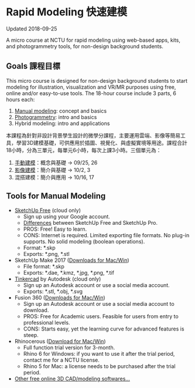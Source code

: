 # Rapid Modeling 快速建模
Updated 2018-09-25

A micro course at NCTU for rapid modeling using web-based apps, kits, and photogrammetry tools, for non-design background students.

## Goals 課程目標

This micro course is designed for non-design background students to start modeling for illustration, visualization and VR/MR purposes using free, online and/or easy-to-use tools. The 18-hour course include 3 parts, 6 hours each:

1. [Manual modeling](./Manual-Modeling.md): concept and basics
2. [Photogrammetry](./Photogrammetry.md): intro and basics
3. Hybrid modeling: intro and applications

本課程為針對非設計背景學生設計的微學分課程，主要運用雲端、影像等簡易工具，學習3D建模基礎，可供應用於插圖、視覺化、與虛擬實境等用途。課程合計18小時，分為三單元，每單元6小時，每次上課3小時。三個單元為：

1. [手動建模](./Manual-Modeling.md)：概念與基礎 &rarr; 09/25, 26
2. [影像建模](./Photogrammetry.md)：簡介與基礎 &rarr; 10/2, 3
3. 混搭建模：簡介與應用 &rarr; 10/16, 17

## Tools for Manual Modeling

* [SketchUp Free](https://app.sketchup.com) (cloud only)
  * Sign up using your Google account.
  * [Differences](https://help.sketchup.com/en/sketchup/sketchup) between SketchUp Free and SketchUp Pro.
  * PROS: Free! Easy to learn.
  * CONS: Internet is required. Limited exporting file formats. No plug-in supports. No solid modeling (boolean operations).
  * Format: \*.skp
  * Exports: \*.png, \*.stl 
* SketchUp Make 2017 ([Downloads for Mac/Win](https://www.sketchup.com/download/all))
  * File format: \*.skp
  * Exports: \*.dae, \*.kmz, \*.jpg, \*.png, \*.tif
* [Tinkercad](https://www.tinkercad.com/) by Autodesk (cloud only)
  * Sign up an Autodesk account or use a social media account.
  * Exports: \*.stl, \*.obj, \*.svg
* Fusion 360 ([Downloads for Mac/Win](https://www.autodesk.com/education/free-software/featured))
  * Sign up an Autodesk account or use a social media account to download.
  * PROS: Free for Academic users. Feasible for users from entry to professional levels.
  * CONS: Starts easy, yet the learning curve for advanced features is steep.
* Rhinocerous ([Download for Mac/Win](https://www.rhino3d.com/tw/download))
  * Full function trial version for 3-month.
  * Rhino 6 for Windows: if you want to use it after the trial period, contact me for a NCTU license.
  * Rhino 5 for Mac: a license needs to be purchased after the trial period.
* [Other free online 3D CAD/modeling softwares...](https://all3dp.com/1/best-free-online-cad-software/)

